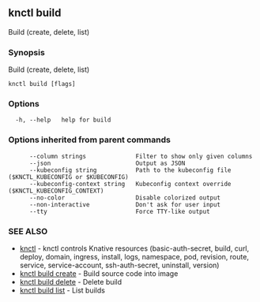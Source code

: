 ## knctl build

Build (create, delete, list)

### Synopsis

Build (create, delete, list)

```
knctl build [flags]
```

### Options

```
  -h, --help   help for build
```

### Options inherited from parent commands

```
      --column strings              Filter to show only given columns
      --json                        Output as JSON
      --kubeconfig string           Path to the kubeconfig file ($KNCTL_KUBECONFIG or $KUBECONFIG)
      --kubeconfig-context string   Kubeconfig context override ($KNCTL_KUBECONFIG_CONTEXT)
      --no-color                    Disable colorized output
      --non-interactive             Don't ask for user input
      --tty                         Force TTY-like output
```

### SEE ALSO

* [knctl](knctl.md)	 - knctl controls Knative resources (basic-auth-secret, build, curl, deploy, domain, ingress, install, logs, namespace, pod, revision, route, service, service-account, ssh-auth-secret, uninstall, version)
* [knctl build create](knctl_build_create.md)	 - Build source code into image
* [knctl build delete](knctl_build_delete.md)	 - Delete build
* [knctl build list](knctl_build_list.md)	 - List builds

